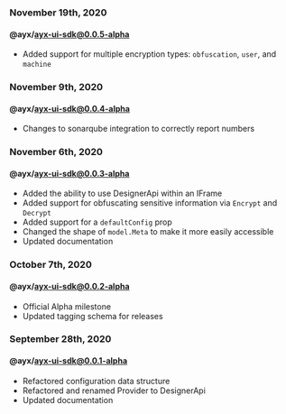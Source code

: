 ### November 19th, 2020
#### @ayx/ayx-ui-sdk@0.0.5-alpha
- Added support for multiple encryption types: `obfuscation`, `user`, and `machine`
### November 9th, 2020
#### @ayx/ayx-ui-sdk@0.0.4-alpha
- Changes to sonarqube integration to correctly report numbers

### November 6th, 2020
#### @ayx/ayx-ui-sdk@0.0.3-alpha
- Added the ability to use DesignerApi within an IFrame
- Added support for obfuscating sensitive information via `Encrypt` and `Decrypt`
- Added support for a `defaultConfig` prop
- Changed the shape of `model.Meta` to make it more easily accessible
- Updated documentation

### October 7th, 2020
#### @ayx/ayx-ui-sdk@0.0.2-alpha
- Official Alpha milestone
- Updated tagging schema for releases

### September 28th, 2020
#### @ayx/ayx-ui-sdk@0.0.1-alpha
- Refactored configuration data structure
- Refactored and renamed Provider to DesignerApi
- Updated documentation